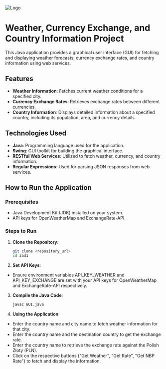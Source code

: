 ![Logo](https://i.pinimg.com/originals/5a/a8/69/5aa869da340cbf31e3570f19ea3452a6.gif)

# Weather, Currency Exchange, and Country Information Project

This Java application provides a graphical user interface (GUI) for fetching and displaying weather forecasts, currency exchange rates, and country information using web services.

## Features
- **Weather Information**: Fetches current weather conditions for a specified city.
- **Currency Exchange Rates**: Retrieves exchange rates between different currencies.
- **Country Information**: Displays detailed information about a specified country, including its population, area, and currency details.

## Technologies Used
- **Java**: Programming language used for the application.
- **Swing**: GUI toolkit for building the graphical interface.
- **RESTful Web Services**: Utilized to fetch weather, currency, and country information.
- **Regular Expressions**: Used for parsing JSON responses from web services.

## How to Run the Application

### Prerequisites
- Java Development Kit (JDK) installed on your system.
- API keys for OpenWeatherMap and ExchangeRate-API.

### Steps to Run

1. **Clone the Repository**:

   ```bash
   git clone <repository_url>
   cd zad1


2. **Set API Keys**:

- Ensure environment variables API_KEY_WEATHER and API_KEY_EXCHANGE are set with your API keys for OpenWeatherMap and ExchangeRate-API respectively.


3. **Compile the Java Code**:

   ```bash
   javac GUI.java
   ```

4. **Using the Application**

- Enter the country name and city name to fetch weather information for that city.
- Enter the country name and the destination country to get the exchange rate.
- Enter the country name to retrieve the exchange rate against the Polish Zloty (PLN).
- Click on the respective buttons ("Get Weather", "Get Rate", "Get NBP Rate") to fetch and display the information.

